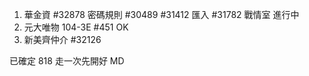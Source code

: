 1. 華金資 #32878 密碼規則 #30489 #31412 匯入 #31782 戰情室 進行中
2. 元大唯物 104-3E #451 OK
3. 新美齊仲介 #32126

已確定 818 走一次先開好 MD
